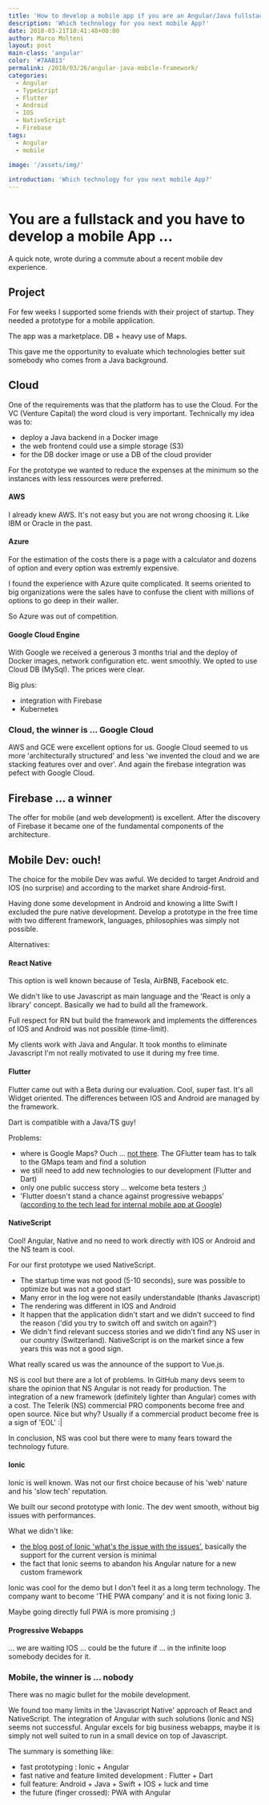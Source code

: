 ```yaml
---
title: 'How to develop a mobile app if you are an Angular/Java fullstack developer'
description: 'Which technology for you next mobile App?'
date: 2018-03-21T10:41:48+00:00
author: Marco Molteni
layout: post
main-class: 'angular'
color: '#7AAB13'
permalink: /2018/03/26/angular-java-mobile-framework/
categories:
  - Angular
  - TypeScript
  - Flutter
  - Android
  - IOS
  - NativeScript
  - Firebase
tags:
  - Angular
  - mobile
 
image: '/assets/img/'

introduction: 'Which technology for you next mobile App?'
---
```


# You are a fullstack and you have to develop a mobile App ...

A quick note, wrote during a commute about a recent mobile dev experience.

## Project

For few weeks I supported some friends with their project of startup. They needed a prototype for a mobile application.

The app was a marketplace. DB + heavy use of Maps.
 
This gave me the opportunity to evaluate which technologies better suit somebody who comes from a Java background.

 
## Cloud

One of the requirements was that the platform has to use the Cloud. For the VC (Venture Capital) the word cloud is very important.
Technically my idea was to:
 - deploy a Java backend in a Docker image
 - the web frontend could use a simple storage (S3)
 - for the DB docker image or use a DB of the cloud provider

For the prototype we wanted to reduce the expenses at the minimum so the instances with less ressources were preferred.

#### AWS
I already knew AWS. It's not easy but you are not wrong choosing it. Like IBM or Oracle in the past.

#### Azure
For the estimation of the costs there is a page with a calculator and dozens of option and every option was extremly expensive.

I found the experience with Azure quite complicated. It seems oriented to big organizations were the sales have to confuse the client with millions of options to go deep in their waller.

So Azure was out of competition.

#### Google Cloud Engine
With Google we received a generous 3 months trial and the deploy of Docker images, network configuration etc. went smoothly.
We opted to use Cloud DB (MySql). The prices were clear.

Big plus:
- integration with Firebase
- Kubernetes

### Cloud, the winner is ... Google Cloud
AWS and GCE were excellent options for us. Google Cloud seemed to us more 'architecturally structured' and less 'we invented the cloud and we are stacking features over and over'.
And again the firebase integration was pefect with Google Cloud.

## Firebase ... a winner

The offer for mobile (and web development) is excellent. After the discovery of Firebase it became one of the fundamental components of the architecture.

## Mobile Dev: ouch!

The choice for the mobile Dev was awful. We decided to target Android and IOS (no surprise) and according to the market share Android-first.

Having done some development in Android and knowing a litte Swift I excluded the pure native development.
Develop a prototype in the free time with two different framework, languages, philosophies was simply not possible.

Alternatives:

#### React Native
This option is well known because of Tesla, AirBNB, Facebook etc.

We didn't like to use Javascript as main language and the 'React is only a library' concept. Basically we had to build all the framework.

Full respect for RN but build the framework and implements the differences of IOS and Android was not possible (time-limit).

My clients work with Java and Angular. It took months to eliminate Javascript I'm not really motivated to use it during my free time.

#### Flutter
Flutter came out with a Beta during our evaluation. Cool, super fast. It's all Widget oriented.
The differences between IOS and Android are managed by the framework.

Dart is compatible with a Java/TS guy!

Problems: 
- where is Google Maps? Ouch ... [not there](https://github.com/flutter/flutter/issues/73). The GFlutter team has to talk to the GMaps team and find a solution
- we still need to add new technologies to our development (Flutter and Dart)
- only one public success story ... welcome beta testers ;)
- 'Flutter doesn't stand a chance against progressive webapps' ([according to the tech lead for internal mobile app at Google](https://www.quora.com/Is-Flutter-likely-to-replace-Java-for-Android-app-development))

#### NativeScript

Cool! Angular, Native and no need to work directly with IOS or Android and the NS team is cool.

For our first prototype we used NativeScript.

- The startup time was not good (5-10 seconds), sure was possible to optimize but was not a good start
- Many error in the log were not easily understandable (thanks Javascript)
- The rendering was different in IOS and Android
- It happen that the application didn't start and we didn't succeed to find the reason ('did you try to switch off and switch on again?')
- We didn't find relevant success stories and we didn't find any NS user in our country (Switzerland). NativeScript is on the market since a few years this was not a good sign.

What really scared us was the announce of the support to Vue.js.
 
NS is cool but there are a lot of problems. In GitHub many devs seem to share the opinion that NS Angular is not ready for production.
The integration of a new framework (definitely lighter than Angular) comes with a cost.
The Telerik (NS) commercial PRO components become free and open source. Nice but why? Usually if a commercial product become free is a sign of 'EOL' :|

In conclusion, NS was cool but there were to many fears toward the technology future.

#### Ionic

Ionic is well known. Was not our first choice because of his 'web' nature and his 'slow tech' reputation.

We built our second prototype with Ionic. The dev went smooth, without big issues with performances.

What we didn't like:
- [the blog post of Ionic 'what's the issue with the issues'](https://blog.ionicframework.com/whats-the-issue-with-issues/), basically the support for the current version is minimal
- the fact that Ionic seems to abandon his Angular nature for a new custom framework

Ionic was cool for the demo but I don't feel it as a long term technology.
The company want to become 'THE PWA company' and it is not fixing Ionic 3.

Maybe going directly full PWA is more promising ;)

#### Progressive Webapps
... we are waiting IOS ... could be the future if ... in the infinite loop somebody decides for it.

### Mobile, the winner is ... nobody

There was no magic bullet for the mobile development.
 
We found too many limits in the 'Javascript Native' approach of React and NativeScript.
The integration of Angular with such solutions (Ionic and NS) seems not successful. Angular excels for big business webapps, maybe it is simply not well suited to run in a small device on top of Javascript.  

 
The summary is something like:
- fast prototyping : Ionic + Angular
- fast native and feature limited development : Flutter + Dart
- full feature: Android + Java + Swift + IOS + luck and time
- the future (finger crossed): PWA with Angular




